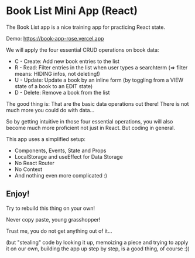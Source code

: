# Book List Mini App (React)

The Book List app is a nice training app for practicing React state.

Demo: https://book-app-rose.vercel.app

We will apply the four essential CRUD operations on book data:
- C - Create: Add new book entries to the list
- R - Read: Filter entries in the list when user types a searchterm (=> filter means: HIDING infos, not deleting!)
- U - Update: Update a book by an inline form (by toggling from a VIEW state of a book to an EDIT state)
- D - Delete: Remove a book from the list

The good thing is:
That are the basic data operations out there! There is not much more you could do with data...

So by getting intuitive in those four essential operations, you will also become much more proficient not just in React. But coding in general.

This app uses a simplified setup:
- Components, Events, State and Props
- LocalStorage and useEffect for Data Storage
- No React Router
- No Context
- And nothing even more complicated :)


## Enjoy!

Try to rebuild this thing on your own!

Never copy paste, young grasshopper! 

Trust me, you do not get anything out of it...

(but "stealing" code by looking it up, memoizing a piece and trying to apply it on our own, building the app up step by step, is a good thing, of course :))

